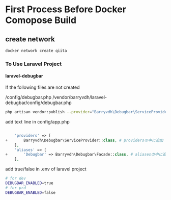 # First Process Before Docker Comopose Build

## create network

```bash
docker network create qiita
```

### To Use Laravel Project

#### laravel-debugbar

If the following files are not created

/config/debugbar.php
/vendor/barryvdh/laravel-debugbar/config/debugbar.php


```bash
php artisan vendor:publish --provider="Barryvdh\Debugbar\ServiceProvider"
```

add text line in config/app.php

```php

    'providers' => [
+       Barryvdh\Debugbar\ServiceProvider::class, # providersの中に追加
    ],
    'aliases' => [
+       'Debugbar' => Barryvdh\Debugbar\Facade::class, # aliasesの中に追加
    ],
```


add true/false in .env of laravel project

```bash
# for dev
DEBUGBAR_ENABLED=true
# for prd
DEBUGBAR_ENABLED=false
```

